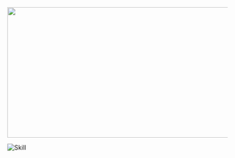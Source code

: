 <a href="https://github.com/devxb/gitanimals">
  <a href="https://github.com/devxb/gitanimals">
<img
  src="https://render.gitanimals.org/farms/enbraining"
  width="600"
  height="300"
/>
</a>
</a>

![Skill](https://skillicons.dev/icons?i=java,kotlin,spring,mysql,redis,haskell,nodejs,nestjs,cpp,react,nextjs,ts,nginx&theme=dark) 
